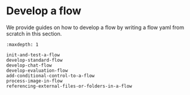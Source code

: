 # Develop a flow
We provide guides on how to develop a flow by writing a flow yaml from scratch in this section.

```{toctree}
:maxdepth: 1

init-and-test-a-flow
develop-standard-flow
develop-chat-flow
develop-evaluation-flow
add-conditional-control-to-a-flow
process-image-in-flow
referencing-external-files-or-folders-in-a-flow
```